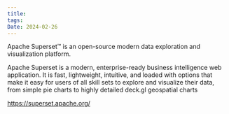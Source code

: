 ```yaml
---
title: 
tags: 
Date: 2024-02-26
---
```


Apache Superset™ is an open-source modern data exploration and visualization platform.

Apache Superset is a modern, enterprise-ready business intelligence web application. It is fast, lightweight, intuitive, and loaded with options that make it easy for users of all skill sets to explore and visualize their data, from simple pie charts to highly detailed deck.gl geospatial charts

<https://superset.apache.org/>